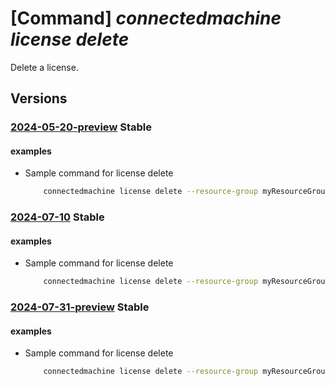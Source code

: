 # [Command] _connectedmachine license delete_

Delete a license.

## Versions

### [2024-05-20-preview](/Resources/mgmt-plane/L3N1YnNjcmlwdGlvbnMve30vcmVzb3VyY2Vncm91cHMve30vcHJvdmlkZXJzL21pY3Jvc29mdC5oeWJyaWRjb21wdXRlL2xpY2Vuc2VzL3t9/2024-05-20-preview.xml) **Stable**

<!-- mgmt-plane /subscriptions/{}/resourcegroups/{}/providers/microsoft.hybridcompute/licenses/{} 2024-05-20-preview -->

#### examples

- Sample command for license delete
    ```bash
        connectedmachine license delete --resource-group myResourceGroup --license-name licenseName --subscription mySubscription
    ```

### [2024-07-10](/Resources/mgmt-plane/L3N1YnNjcmlwdGlvbnMve30vcmVzb3VyY2Vncm91cHMve30vcHJvdmlkZXJzL21pY3Jvc29mdC5oeWJyaWRjb21wdXRlL2xpY2Vuc2VzL3t9/2024-07-10.xml) **Stable**

<!-- mgmt-plane /subscriptions/{}/resourcegroups/{}/providers/microsoft.hybridcompute/licenses/{} 2024-07-10 -->

#### examples

- Sample command for license delete
    ```bash
        connectedmachine license delete --resource-group myResourceGroup --license-name licenseName --subscription mySubscription
    ```

### [2024-07-31-preview](/Resources/mgmt-plane/L3N1YnNjcmlwdGlvbnMve30vcmVzb3VyY2Vncm91cHMve30vcHJvdmlkZXJzL21pY3Jvc29mdC5oeWJyaWRjb21wdXRlL2xpY2Vuc2VzL3t9/2024-07-31-preview.xml) **Stable**

<!-- mgmt-plane /subscriptions/{}/resourcegroups/{}/providers/microsoft.hybridcompute/licenses/{} 2024-07-31-preview -->

#### examples

- Sample command for license delete
    ```bash
        connectedmachine license delete --resource-group myResourceGroup --license-name licenseName --subscription mySubscription
    ```
